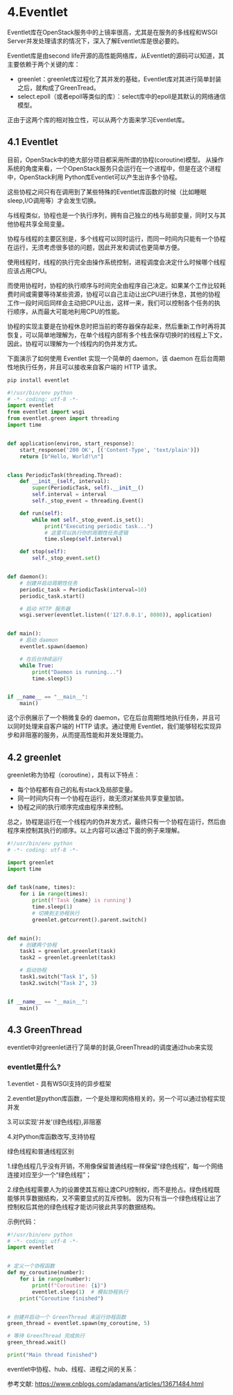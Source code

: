 # 4.Eventlet
Eventlet库在OpenStack服务中的上镜率很高，尤其是在服务的多线程和WSGI Server并发处理请求的情况下，深入了解Eventlet库是很必要的。

Eventlet库是由second life开源的高性能网络库，从Eventlet的源码可以知道，其主要依赖于两个关键的库：

- greenlet：greenlet库过程化了其并发的基础，Eventlet库对其进行简单封装之后，就构成了GreenTread。
- select.epoll（或者epoll等类似的库）：select库中的epoll是其默认的网络通信模型。

正由于这两个库的相对独立性，可以从两个方面来学习Eventlet库。


## 4.1 Eventlet

目前，OpenStack中的绝大部分项目都采用所谓的协程(coroutine)模型。
从操作系统的角度来看，一个OpenStack服务只会运行在一个进程中，但是在这个进程中，OpenStack利用 Python库Eventlet可以产生出许多个协程。

这些协程之间只有在调用到了某些特殊的Eventlet库函数的时候（比如睡眠sleep,I/O调用等）才会发生切换。

与线程类似，协程也是一个执行序列，拥有自己独立的栈与局部变量，同时又与其他协程共享全局变量。

协程与线程的主要区别是，多个线程可以同时运行，而同一时间内只能有一个协程在运行，无须考虑很多锁的问题，因此开发和调试也更简单方便。


使用线程时，线程的执行完全由操作系统控制，进程调度会决定什么时候哪个线程应该占用CPU。

而使用协程时，协程的执行顺序与时间完全由程序自己决定。如果某个工作比较耗费时间或需要等待某些资源，协程可以自己主动让出CPU进行休息，其他的协程工作一段时间后同样会主动把CPU让出，这样一来，我们可以控制各个任务的执行顺序，从而最大可能地利用CPU的性能。

协程的实现主要是在协程休息时把当前的寄存器保存起来，然后重新工作时再将其恢复，可以简单地理解为，在单个线程内部有多个栈去保存切换时的线程上下文，因此，协程可以理解为一个线程内的伪并发方式。



下面演示了如何使用 Eventlet 实现一个简单的 daemon，该 daemon 在后台周期性地执行任务，并且可以接收来自客户端的 HTTP 请求。

```sh
pip install eventlet
```

```python
#!/usr/bin/env python
# -*- coding: utf-8 -*-
import eventlet
from eventlet import wsgi
from eventlet.green import threading
import time


def application(environ, start_response):
    start_response('200 OK', [('Content-Type', 'text/plain')])
    return [b"Hello, World!\n"]


class PeriodicTask(threading.Thread):
    def __init__(self, interval):
        super(PeriodicTask, self).__init__()
        self.interval = interval
        self._stop_event = threading.Event()

    def run(self):
        while not self._stop_event.is_set():
            print("Executing periodic task...")
            # 这里可以执行你的周期性任务逻辑
            time.sleep(self.interval)

    def stop(self):
        self._stop_event.set()


def daemon():
    # 创建并启动周期性任务
    periodic_task = PeriodicTask(interval=10)
    periodic_task.start()

    # 启动 HTTP 服务器
    wsgi.server(eventlet.listen(('127.0.0.1', 8080)), application)


def main():
    # 启动 daemon
    eventlet.spawn(daemon)

    # 在后台持续运行
    while True:
        print("Daemon is running...")
        time.sleep(5)


if __name__ == "__main__":
    main()
```
这个示例展示了一个稍微复杂的 daemon，它在后台周期性地执行任务，并且可以同时处理来自客户端的 HTTP 请求。通过使用 Eventlet，我们能够轻松实现异步和非阻塞的服务，从而提高性能和并发处理能力。


## 4.2 greenlet

greenlet称为协程（coroutine），具有以下特点：

- 每个协程都有自己的私有stack及局部变量。
- 同一时间内只有一个协程在运行，故无须对某些共享变量加锁。
- 协程之间的执行顺序完成由程序来控制。

总之，协程是运行在一个线程内的伪并发方式，最终只有一个协程在运行，然后由程序来控制其执行的顺序。以上内容可以通过下面的例子来理解。

```python
#!/usr/bin/env python
# -*- coding: utf-8 -*-

import greenlet
import time


def task(name, times):
    for i in range(times):
        print(f'Task {name} is running')
        time.sleep(1)
        # 切换到主协程执行
        greenlet.getcurrent().parent.switch()


def main():
    # 创建两个协程
    task1 = greenlet.greenlet(task)
    task2 = greenlet.greenlet(task)

    # 启动协程
    task1.switch("Task 1", 5)
    task2.switch("Task 2", 3)


if __name__ == "__main__":
    main()
```

## 4.3 GreenThread

eventlet中对greenlet进行了简单的封装,GreenThread的调度通过hub来实现


### eventlet是什么?

1.eventlet - 具有WSGI支持的异步框架

2.eventlet是python库函数，一个是处理和网络相关的，另一个可以通过协程实现并发

3.可以实现'并发'(绿色线程),非阻塞

4.对Python库函数改写,支持协程


绿色线程和普通线程区别

1.绿色线程几乎没有开销，不用像保留普通线程一样保留“绿色线程”，每一个网络连接对应至少一个“绿色线程”；

2.绿色线程需要人为的设置使其互相让渡CPU控制权，而不是抢占。绿色线程既能够共享数据结构，又不需要显式的互斥控制。
因为只有当一个绿色线程让出了控制权后其他的绿色线程才能访问彼此共享的数据结构。



示例代码：
```python
#!/usr/bin/env python
# -*- coding: utf-8 -*-
import eventlet


# 定义一个协程函数
def my_coroutine(number):
    for i in range(number):
        print(f"Coroutine: {i}")
        eventlet.sleep(1)  # 模拟协程执行
    print("Coroutine finished")


# 创建并启动一个 GreenThread 来运行协程函数
green_thread = eventlet.spawn(my_coroutine, 5)

# 等待 GreenThread 完成执行
green_thread.wait()

print("Main thread finished")
```

eventlet中协程、hub、线程、进程之间的关系：

参考文献: https://www.cnblogs.com/adamans/articles/13671484.html


